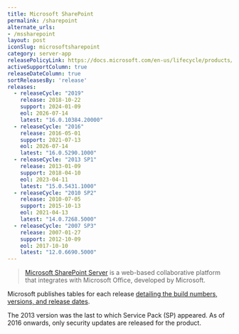 ```yaml
---
title: Microsoft SharePoint
permalink: /sharepoint
alternate_urls:
- /mssharepoint
layout: post
iconSlug: microsoftsharepoint
category: server-app
releasePolicyLink: https://docs.microsoft.com/en-us/lifecycle/products/?terms=SharePoint%20Server
activeSupportColumn: true
releaseDateColumn: true
sortReleasesBy: 'release'
releases:
  - releaseCycle: "2019"
    release: 2018-10-22
    support: 2024-01-09
    eol: 2026-07-14
    latest: "16.0.10384.20000"
  - releaseCycle: "2016"
    release: 2016-05-01
    support: 2021-07-13
    eol: 2026-07-14
    latest: "16.0.5290.1000"
  - releaseCycle: "2013 SP1"
    release: 2013-01-09
    support: 2018-04-10
    eol: 2023-04-11
    latest: "15.0.5431.1000"
  - releaseCycle: "2010 SP2"
    release: 2010-07-05
    support: 2015-10-13
    eol: 2021-04-13
    latest: "14.0.7268.5000"
  - releaseCycle: "2007 SP3"
    release: 2007-01-27
    support: 2012-10-09
    eol: 2017-10-10
    latest: "12.0.6690.5000"
---
```


> [Microsoft SharePoint Server](https://en.wikipedia.org/wiki/SharePoint) is a web-based collaborative platform that integrates with Microsoft Office, developed by Microsoft.

Microsoft publishes tables for each release [detailing the build numbers, versions, and release dates](https://docs.microsoft.com/en-us/officeupdates/sharepoint-updates).

The 2013 version was the last to which Service Pack (SP) appeared. As of 2016 onwards, only security updates are released for the product.
